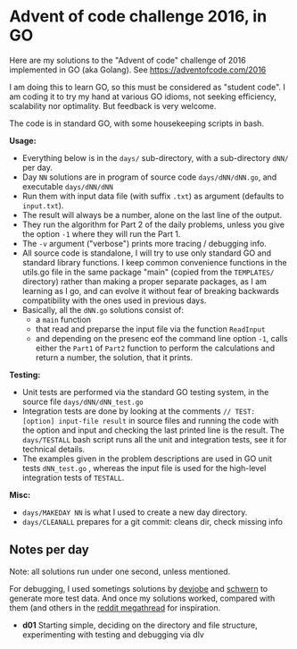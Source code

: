 # Advent of code challenge 2016, in GO

Here are my solutions to the "Advent of code" challenge of 2016 implemented in GO (aka Golang).
See https://adventofcode.com/2016

I am doing this to learn GO, so this must be considered as "student code". I am coding it to try my hand at various GO idioms, not seeking efficiency, scalability nor optimality. But feedback is very welcome.

The code is in standard GO, with some housekeeping scripts in bash.

**Usage:**

- Everything below is in the `days/` sub-directory, with a sub-directory `dNN/` per day.
- Day `NN` solutions are in program of source code `days/dNN/dNN.go`, and executable `days/dNN/dNN`
- Run them with input data file (with suffix `.txt`) as argument (defaults to `input.txt`).
- The result will always be a number, alone on the last line of the output.
- They run the algorithm for Part 2 of the daily problems, unless you give the option `-1` where they will run the Part 1.
- The `-v` argument ("verbose") prints more tracing / debugging info.
- All source code is standalone, I will try to use only standard GO and standard library functions. I keep common convenience functions in the utils.go file in the same package "main" (copied from the `TEMPLATES/` directory) rather than making a proper separate packages, as I am learning as I go, and can evolve it without fear of breaking backwards compatibility with the ones used in previous days.
- Basically, all the `dNN.go` solutions consist of:
  - a `main` function
  - that read and preparse the input file via the function `ReadInput`
  - and depending on the presenc eof the command line option `-1`, calls either the `Part1` of `Part2` function to perform the calculations and return a number, the solution, that it prints.

**Testing:**

- Unit tests are performed via the standard GO testing system, in the source file `days/dNN/dNN_test.go`
- Integration tests are done by looking at the comments `// TEST: [option] input-file result` in source files and running the code with the option and input and checking the last printed line is the result. The `days/TESTALL` bash script runs all the unit and integration tests, see it for technical details.
- The examples given in the problem descriptions are used in GO unit tests `dNN_test.go` , whereas the input file is used for the high-level integration tests of `TESTALL`.

**Misc:**

- `days/MAKEDAY NN` is what I used to create a new day directory.
- `days/CLEANALL` prepares for a git commit: cleans dir, check missing info

## Notes per day

Note: all solutions run under one second, unless mentioned.

For debugging, I used sometings solutions by [devjobe](https://github.com/devjobe/advent-of-code-2015-golang) and [schwern](https://github.com/schwern/adventofcode.go) to generate more test data. And once my solutions worked, compared with them (and others in the [reddit megathread](https://www.reddit.com/r/adventofcode/wiki/solution_megathreads#wiki_december_2015) for inspiration.

- **d01** Starting simple, deciding on the directory and file structure, experimenting with testing and debugging via dlv
